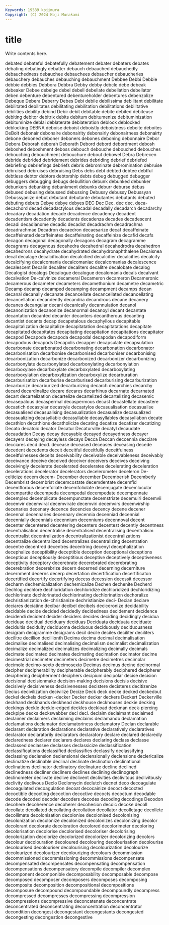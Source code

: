```yaml
---
Keywords: 19589 kojimura
Copyright: (C) 2024 Koji Murakami
---
```


# title

Write contents here.



 debated debateful debatefully debatement debater debaters debates
debating debatingly debatter debauch debauched debauchedly debauchedness debauchee debauchees debaucher
debaucheries debauchery debauches debauching debauchment Debbee Debbi Debbie debbie debbies
Debbora Debbra Debby debby debcle debe debeak debeaker Debee debeige
debel debell debellate debellation debellator deben debenture debentured debentureholder debentures
debenzolize Debeque Debera Deberry Debes Debi debile debilissima debilitant debilitate
debilitated debilitates debilitating debilitation debilitations debilitative debilities debility debind Debir
debit debitable debite debited debiteuse debiting debitor debitrix debits debitum
debitumenize debituminization debituminize deblai deblaterate deblateration deblock deblocked deblocking DEBNA
deboise deboist deboistly deboistness deboite deboites DeBolt debonair debonaire debonairity
debonairly debonairness debonairty debone deboned deboner deboners debones deboning debonnaire
Debor Debora Deborah deborah Deborath Debord debord debordment debosh deboshed
deboshment deboss debouch debouche debouched debouches debouching debouchment debouchure debout
debowel Debra Debrecen debride debrided debridement debrides debriding debrief debriefed
debriefing debriefings debriefs debris debrominate debromination debruise debruised debruises debruising
Debs debs debt debted debtee debtful debtless debtor debtors debtorship
debts debug debugged debugger debuggers debugging debugs debullition debunk debunked
debunker debunkers debunking debunkment debunks deburr deburse debus debused debusing
debussed debussing Debussy debussy Debussyan Debussyanize debut debutant debutante debutantes
debutants debuted debuting debuts Debye debye debyes DEC Dec Dec.
dec dec. deca- decachord decad decadactylous decadal decadally decadarch decadarchy
decadary decadation decade decadence decadency decadent decadentism decadently decadents decadenza
decades decadescent decadi decadianome decadic decadist decadrachm decadrachma decadrachmae Decadron
decaedron decaesarize decaf decaffeinate decaffeinated decaffeinates decaffeinating decaffeinize decafid decafs
decagon decagonal decagonally decagons decagram decagramme decagrams decagynous decahedra decahedral
decahedrodra decahedron decahedrons decahydrate decahydrated decahydronaphthalene Decaisnea decal decalage decalcification
decalcified decalcifier decalcifies decalcify decalcifying decalcomania decalcomaniac decalcomanias decalescence decalescent
Decalin decaliter decaliters decalitre decalobate decalog Decalogist decalogs Decalogue decalogue
decalomania decals decalvant decalvation De-calvinize decameral Decameron decameron Decameronic decamerous
decameter decameters decamethonium decametre decametric Decamp decamp decamped decamping decampment
decamps decan decanal decanally decanate decancellate decancellated decancellating decancellation decandently
decandria decandrous decane decanery decanes decangular decani decanically decannulation decanol
decanonization decanonize decanormal decanoyl decant decantate decantation decanted decanter decanters
decantherous decanting decantist decants decap decapetalous decaphyllous decapitable decapitalization decapitalize
decapitatation decapitatations decapitate decapitated decapitates decapitating decapitation decapitations decapitator decapod
Decapoda decapoda decapodal decapodan decapodiform decapodous decapods Decapolis decapper decapsulate
decapsulation decarbonate decarbonated decarbonating decarbonation decarbonator decarbonisation decarbonise decarbonised decarboniser
decarbonising decarbonization decarbonize decarbonized decarbonizer decarbonizing decarbonylate decarbonylated decarbonylating decarbonylation
decarboxylase decarboxylate decarboxylated decarboxylating decarboxylation decarboxylization decarboxylize decarburation decarburisation decarburise
decarburised decarburising decarburization decarburize decarburized decarburizing decarch decarchies decarchy decard
decardinalize decare decares decarhinus decarnate decarnated decart decartelization decartelize decartelized
decartelizing decasemic decasepalous decaspermal decaspermous decast decastellate decastere decastich decastylar
decastyle decastylos decasualisation decasualise decasualised decasualising decasualization decasualize decasualized decasualizing
decasyllabic decasyllable decasyllables decasyllabon decate decathlon decathlons decatholicize decating decatize
decatizer decatizing Decato decatoic decator Decatur Decaturville decatyl decaudate decaudation
Decay decay decayable decayed decayedness decayer decayers decaying decayless decays
Decca Deccan deccennia decciare decciares decd decd. decease deceased deceases
deceasing decede decedent decedents deceit deceitful deceitfully deceitfulness deceitfulnesses deceits
deceivability deceivable deceivableness deceivably deceivance deceive deceived deceiver deceivers deceives
deceiving deceivingly decelerate decelerated decelerates decelerating deceleration decelerations decelerator decelerators
decelerometer deceleron De-celticize decem decem- December december Decemberish Decemberly Decembrist
decembrist decemcostate decemdentate decemfid decemflorous decemfoliate decemfoliolate decemjugate decemlocular decempartite
decempeda decempedal decempedate decempennate decemplex decemplicate decempunctate decemstriate decemuiri decemvii
decemvir decemviral decemvirate decemviri decemvirs decemvirship decenaries decenary decence decencies
decency decene decener decennal decennaries decennary decennia decenniad decennial decennially
decennials decennium decenniums decennoval decent decenter decentered decentering decenters decentest
decently decentness decentralisation decentralise decentralised decentralising decentralism decentralist decentralization decentralizationist
decentralizations decentralize decentralized decentralizes decentralizing decentration decentre decentred decentres decentring
decenyl decephalization decephalize deceptibility deceptible deception deceptional deceptions deceptious deceptiously
deceptitious deceptive deceptively deceptiveness deceptivity deceptory decerebrate decerebrated decerebrating decerebration
decerebrize decern decerned decerning decerniture decernment decerns decerp decertation decertification
decertificaton decertified decertify decertifying decess decession decessit decessor decharm dechemicalization
dechemicalize Dechen dechenite Decherd Dechlog dechlore dechloridation dechloridize dechloridized dechloridizing
dechlorinate dechlorinated dechlorinating dechlorination dechoralize dechristianization de-christianize dechristianize deci- Decian
deciare deciares deciatine decibar decibel decibels deciceronize decidability decidable decide
decided decidedly decidedness decidement decidence decidendi decident decider deciders decides
deciding decidingly decidua deciduae decidual deciduary deciduas Deciduata deciduata deciduate
deciduitis deciduity deciduoma deciduous deciduously deciduousness decigram decigramme decigrams decil
decile deciles deciliter deciliters decilitre decillion decillionth Decima decima decimal
decimalisation decimalise decimalised decimalising decimalism decimalist decimalization decimalize decimalized decimalizes
decimalizing decimally decimals decimate decimated decimates decimating decimation decimator decime
decimestrial decimeter decimeters decimetre decimetres decimolar decimole decimo-sexto decimosexto Decimus
decimus decine decinormal decipher decipherability decipherable decipherably deciphered decipherer deciphering
decipherment deciphers decipium decipolar decise decision decisional decisionmake decision-making decisions
decisis decisive decisively decisiveness decisivenesses decistere decisteres decitizenize Decius decivilization
decivilize Decize Deck deck decke decked deckedout deckel deckels decken
-decker Decker decker deckers Deckert Deckerville deckhand deckhands deckhead deckhouse
deckhouses deckie decking deckings deckle deckle-edged deckles deckload deckman deck-piercing
deckpipe decks deckswabber decl decl. declaim declaimant declaimed declaimer declaimers
declaiming declaims declamando declamation declamations declamator declamatoriness declamatory Declan declarable
declarant declaration declarations declarative declaratively declaratives declarator declaratorily declarators declaratory
declare declared declaredly declaredness declarer declarers declares declaring declass declasse
declassed declassee declasses declassicize declassification declassifications declassified declassifies declassify declassifying
declassing declension declensional declensionally declensions declericalize declimatize declinable declinal declinate
declination declinational declinations declinator declinatory declinature decline declined declinedness decliner
decliners declines declining declinograph declinometer declivate declive declivent declivities declivitous
declivitously declivity declivous Declo Declomycin declutch decnet deco decoagulate decoagulated
decoagulation decoat decocainize decoct decocted decoctible decocting decoction decoctive decocts
decoctum decodable decode decoded decoder decoders decodes decoding decodings Decodon
decohere decoherence decoherer decohesion decoic decoke decoll decollate decollated decollating
decollation decollator decolletage decollete decollimate decolonisation decolonise decolonised decolonising decolonization
decolonize decolonized decolonizes decolonizing decolor decolorant decolorate decoloration decolored decolorimeter
decoloring decolorisation decolorise decolorised decoloriser decolorising decolorization decolorize decolorized decolorizer
decolorizing decolors decolour decolouration decoloured decolouring decolourisation decolourise decolourised decolouriser
decolourising decolourization decolourize decolourized decolourizer decolourizing decolours decommission decommissioned decommissioning
decommissions decompensate decompensated decompensates decompensating decompensation decompensations decompensatory decompile decompiler
decomplex decomponent decomponible decomposability decomposable decompose decomposed decomposer decomposers decomposes
decomposing decomposite decomposition decompositional decompositions decomposure decompound decompoundable decompoundly decompress
decompressed decompresses decompressing decompression decompressions decompressive deconcatenate deconcentrate deconcentrated deconcentrating
deconcentration deconcentrator decondition decongest decongestant decongestants decongested decongesting decongestion decongestive
